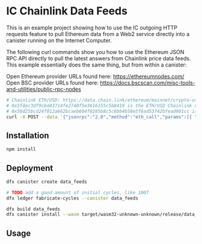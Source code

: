 # IC Chainlink Data Feeds

This is an example project showing how to use the IC outgoing HTTP requests feature to pull Ethereum data from a Web2 service directly into a canister running on the Internet Computer.

The following curl commands show you how to use the Ethereum JSON RPC API directly to pull the latest answers from Chainlink price data feeds. This example essentially does the same thing, but from within a canister:

Open Ethereum provider URLs found here: https://ethereumnodes.com/
Open BSC provider URLs found here: https://docs.bscscan.com/misc-tools-and-utilities/public-rpc-nodes

```bash
# Chainlink ETH/USD: https://data.chain.link/ethereum/mainnet/crypto-usd/eth-usd
# 0x5f4ec3df9cbd43714fe2740f5e3616155c5b8419 is the ETH/USD Chainlink data feed Ethereum smart contract address
# 0x50d25bcd24f012a662bcaeb604f0285b8c5c6bb4b58e5f6ad53742bfead001cc is the Keccak-256 hash of "latestAnswer()" without the quotes
curl -X POST --data '{"jsonrpc":"2.0","method":"eth_call","params":[{ "to": "0x5f4ec3df9cbd43714fe2740f5e3616155c5b8419", "data": "0x50d25bcd24f012a662bcaeb604f0285b8c5c6bb4b58e5f6ad53742bfead001cc" }, "latest"],"id":1}' https://your-ethereum-provider-url.org
```

## Installation

```bash
npm install
```

## Deployment

```bash
dfx canister create data_feeds

# TODO add a good amount of initial cycles, like 100T
dfx ledger fabricate-cycles --canister data_feeds

dfx build data_feeds
dfx canister install --wasm target/wasm32-unknown-unknown/release/data_feeds.wasm.gz --argument '("https://your-ethereum-provider-url.org")' data_feeds
```

## Usage
